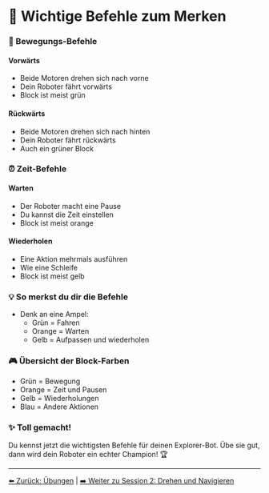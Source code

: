 # 👾 Wichtige Befehle zum Merken

### 🚗 Bewegungs-Befehle
#### Vorwärts
- Beide Motoren drehen sich nach vorne
- Dein Roboter fährt vorwärts
- Block ist meist grün

#### Rückwärts
- Beide Motoren drehen sich nach hinten
- Dein Roboter fährt rückwärts
- Auch ein grüner Block

### ⏰ Zeit-Befehle
#### Warten
- Der Roboter macht eine Pause
- Du kannst die Zeit einstellen
- Block ist meist orange

#### Wiederholen
- Eine Aktion mehrmals ausführen
- Wie eine Schleife
- Block ist meist gelb

### 💡 So merkst du dir die Befehle
- Denk an eine Ampel:
  - Grün = Fahren
  - Orange = Warten
  - Gelb = Aufpassen und wiederholen

### 🎮 Übersicht der Block-Farben
- Grün = Bewegung
- Orange = Zeit und Pausen
- Gelb = Wiederholungen
- Blau = Andere Aktionen

### ✨ Toll gemacht!
Du kennst jetzt die wichtigsten Befehle für deinen Explorer-Bot. Übe sie gut, dann wird dein Roboter ein echter Champion! 🏆

---
[⬅️ Zurück: Übungen](1.4-uebungen.md) | [➡️ Weiter zu Session 2: Drehen und Navigieren](../session2/2.1-willkommen.md)